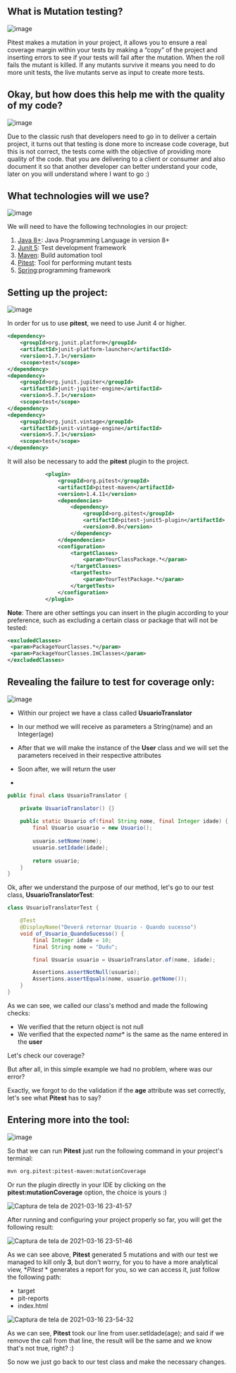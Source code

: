 
## What is Mutation testing?

![image](https://dev-to-uploads.s3.amazonaws.com/uploads/articles/74xrpgja3vl50ijpvxfx.png) 

Pitest makes a mutation in your project, it allows you to ensure a real coverage margin within your tests by making a “copy” of the project and inserting errors to see if your tests will fail after the mutation. When the roll fails the mutant is killed. If any mutants survive it means you need to do more unit tests, the live mutants serve as input to create more tests.
## Okay, but how does this help me with the quality of my code?

![image](https://dev-to-uploads.s3.amazonaws.com/uploads/articles/lswmr2pp6tnea5hs8k1n.png) 

Due to the classic rush that developers need to go in to deliver a certain project, it turns out that testing is done more to increase code coverage, but this is not correct, the tests come with the objective of providing more quality of the code. that you are delivering to a client or consumer and also document it so that another developer can better understand your code, later on you will understand where I want to go :)

## What technologies will we use?

![image](https://dev-to-uploads.s3.amazonaws.com/uploads/articles/gwddh9mzr7fub83gdvag.png) 

We will need to have the following technologies in our project:

1. [Java 8+](https://www.java.com/pt-BR/download/help/whatis_java.html): Java Programming Language in version 8+
2. [Junit 5](https://junit.org/junit5/): Test development framework
3. [Maven](https://maven.apache.org/): Build automation tool
4. [Pitest](https://pitest.org/): Tool for performing mutant tests
5. [Spring](https://spring.io/):programming framework


## Setting up the project:

![image](https://dev-to-uploads.s3.amazonaws.com/uploads/articles/vc5dbouy55a2xq6iyn5z.png) 

In order for us to use **pitest**, we need to use Junit 4 or higher.

```xml
<dependency>
    <groupId>org.junit.platform</groupId>
    <artifactId>junit-platform-launcher</artifactId>
    <version>1.7.1</version>
    <scope>test</scope>
</dependency>
<dependency>
    <groupId>org.junit.jupiter</groupId>
    <artifactId>junit-jupiter-engine</artifactId>
    <version>5.7.1</version>
    <scope>test</scope>
</dependency>
<dependency>
    <groupId>org.junit.vintage</groupId>
    <artifactId>junit-vintage-engine</artifactId>
    <version>5.7.1</version>
    <scope>test</scope>
</dependency>
```
It will also be necessary to add the **pitest** plugin to the project.

```xml
            <plugin>
                <groupId>org.pitest</groupId>
                <artifactId>pitest-maven</artifactId>
                <version>1.4.11</version>
                <dependencies>
                    <dependency>
                        <groupId>org.pitest</groupId>
                        <artifactId>pitest-junit5-plugin</artifactId>
                        <version>0.8</version>
                    </dependency>
                </dependencies>
                <configuration>
                    <targetClasses>
                        <param>YourClassPackage.*</param>
                    </targetClasses>
                    <targetTests>
                        <param>YourTestPackage.*</param>
                    </targetTests>
                </configuration>
            </plugin>
```
**Note**: There are other settings you can insert in the plugin according to your preference, such as excluding a certain class or package that will not be tested:

```xml
<excludedClasses>
 <param>PackageYourClasses.*</param>
 <param>PackageYourClasses.ImClasses</param>
</excludedClasses>
```

## Revealing the failure to test for coverage only:

![image](https://dev-to-uploads.s3.amazonaws.com/uploads/articles/9txnkmi5av2hmkoojqoq.png)

- Within our project we have a class called **UsuarioTranslator**

- In our method we will receive as parameters a String(name) and an Integer(age)

- After that we will make the instance of the **User** class and we will set the parameters received in their respective attributes

- Soon after, we will return the user
- 
```java
public final class UsuarioTranslator {

    private UsuarioTranslator() {}
    
    public static Usuario of(final String nome, final Integer idade) {
        final Usuario usuario = new Usuario();
        
        usuario.setNome(nome);
        usuario.setIdade(idade);
        
        return usuario;
    }
}
```
Ok, after we understand the purpose of our method, let's go to our test class, **UsuarioTranslatorTest**:

```java
class UsuarioTranslatorTest {

    @Test
    @DisplayName("Deverá retornar Usuario - Quando sucesso")
    void of_Usuario_QuandoSucesso() {
        final Integer idade = 10;
        final String nome = "Dudu";

        final Usuario usuario = UsuarioTranslator.of(nome, idade);

        Assertions.assertNotNull(usuario);
        Assertions.assertEquals(nome, usuario.getNome());
    }
}
```
As we can see, we called our class's method and made the following checks:
- We verified that the return object is not null
- We verified that the expected *name** is the same as the name entered in the **user**

Let's check our coverage?



But after all, in this simple example we had no problem, where was our error?

Exactly, we forgot to do the validation if the **age** attribute was set correctly, let's see what **Pitest** has to say?

## Entering more into the tool:

![image](https://dev-to-uploads.s3.amazonaws.com/uploads/articles/8teleik9kxgyusxvhci8.png)

So that we can run **Pitest** just run the following command in your project's terminal:

```xml
mvn org.pitest:pitest-maven:mutationCoverage

```
Or run the plugin directly in your IDE by clicking on the **pitest:mutationCoverage** option, the choice is yours :)

![Captura de tela de 2021-03-16 23-41-57](https://dev-to-uploads.s3.amazonaws.com/uploads/articles/h1ke2dm7umue1kxfbvbq.png)

After running and configuring your project properly so far, you will get the following result:

![Captura de tela de 2021-03-16 23-51-46](https://dev-to-uploads.s3.amazonaws.com/uploads/articles/xfv8gcr776fmuroanng5.png) 

As we can see above, **Pitest** generated 5 mutations and with our test we managed to kill only **3**, but don't worry, for you to have a more analytical view, **Pitest* * generates a report for you, so we can access it, just follow the following path:
- target
- pit-reports
- index.html

![Captura de tela de 2021-03-16 23-54-32](https://dev-to-uploads.s3.amazonaws.com/uploads/articles/6vqjsjpsrlyi9g4aljuj.png)

As we can see, **Pitest** took our line from user.setIdade(age); and said if we remove the call from that line, the result will be the same and we know that's not true, right? :)

So now we just go back to our test class and make the necessary changes.


 

